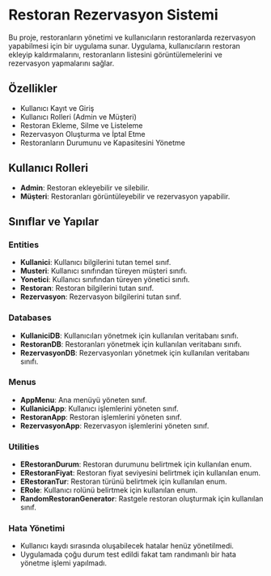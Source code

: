 # Restoran Rezervasyon Sistemi

Bu proje, restoranların yönetimi ve kullanıcıların restoranlarda rezervasyon yapabilmesi için bir uygulama sunar. Uygulama, kullanıcıların restoran ekleyip kaldırmalarını, restoranların listesini görüntülemelerini ve rezervasyon yapmalarını sağlar.

## Özellikler

- Kullanıcı Kayıt ve Giriş
- Kullanıcı Rolleri (Admin ve Müşteri)
- Restoran Ekleme, Silme ve Listeleme
- Rezervasyon Oluşturma ve İptal Etme
- Restoranların Durumunu ve Kapasitesini Yönetme

## Kullanıcı Rolleri

- **Admin**: Restoran ekleyebilir ve silebilir.
- **Müşteri**: Restoranları görüntüleyebilir ve rezervasyon yapabilir.

## Sınıflar ve Yapılar

### Entities

- **Kullanici**: Kullanıcı bilgilerini tutan temel sınıf.
- **Musteri**: Kullanıcı sınıfından türeyen müşteri sınıfı.
- **Yonetici**: Kullanıcı sınıfından türeyen yönetici sınıfı.
- **Restoran**: Restoran bilgilerini tutan sınıf.
- **Rezervasyon**: Rezervasyon bilgilerini tutan sınıf.

### Databases

- **KullaniciDB**: Kullanıcıları yönetmek için kullanılan veritabanı sınıfı.
- **RestoranDB**: Restoranları yönetmek için kullanılan veritabanı sınıfı.
- **RezervasyonDB**: Rezervasyonları yönetmek için kullanılan veritabanı sınıfı.

### Menus

- **AppMenu**: Ana menüyü yöneten sınıf.
- **KullaniciApp**: Kullanıcı işlemlerini yöneten sınıf.
- **RestoranApp**: Restoran işlemlerini yöneten sınıf.
- **RezervasyonApp**: Rezervasyon işlemlerini yöneten sınıf.

### Utilities

- **ERestoranDurum**: Restoran durumunu belirtmek için kullanılan enum.
- **ERestoranFiyat**: Restoran fiyat seviyesini belirtmek için kullanılan enum.
- **ERestoranTur**: Restoran türünü belirtmek için kullanılan enum.
- **ERole**: Kullanıcı rolünü belirtmek için kullanılan enum.
- **RandomRestoranGenerator**: Rastgele restoran oluşturmak için kullanılan sınıf.

### Hata Yönetimi
- Kullanıcı kaydı sırasında oluşabilecek hatalar henüz yönetilmedi.
- Uygulamada çoğu durum test edildi fakat tam randımanlı bir hata yönetme işlemi yapılmadı.